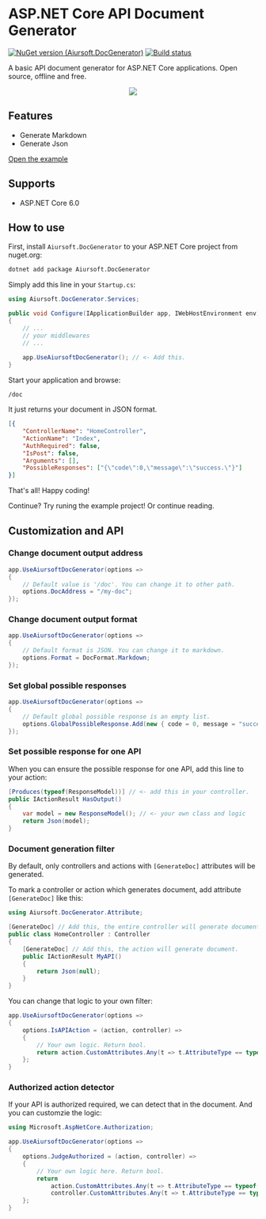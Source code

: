 # ASP.NET Core API Document Generator

[![NuGet version (Aiursoft.DocGenerator)](https://img.shields.io/nuget/v/Aiursoft.DocGenerator.svg?style=flat-square)](https://www.nuget.org/packages/Aiursoft.DocGenerator/)
[![Build status](https://aiursoft.visualstudio.com/Star/_apis/build/status/Infrastructures%20Build)](https://aiursoft.visualstudio.com/Star/_build/latest?definitionId=5)

A basic API document generator for ASP.NET Core applications. Open source, offline and free.

<div align=center>
    <img src="./demo.png">
</div>

## Features

* Generate Markdown
* Generate Json

[Open the example](https://wiki.aiursoft.com/Kahla/Devices.md)

## Supports

* ASP.NET Core 6.0

## How to use

First, install `Aiursoft.DocGenerator` to your ASP.NET Core project from nuget.org:

```bash
dotnet add package Aiursoft.DocGenerator
```

Simply add this line in your `Startup.cs`:

```csharp
using Aiursoft.DocGenerator.Services;

public void Configure(IApplicationBuilder app, IWebHostEnvironment env)
{
    // ...
    // your middlewares
    // ...
    
    app.UseAiursoftDocGenerator(); // <- Add this.
}
```

Start your application and browse:

```
/doc
```

It just returns your document in JSON format.

```json
[{
	"ControllerName": "HomeController",
	"ActionName": "Index",
	"AuthRequired": false,
	"IsPost": false,
	"Arguments": [],
	"PossibleResponses": ["{\"code\":0,\"message\":\"success.\"}"]
}]
```

That's all! Happy coding!

Continue? Try runing the example project! Or continue reading.

## Customization and API

### Change document output address

```csharp
app.UseAiursoftDocGenerator(options =>
{
    // Default value is '/doc'. You can change it to other path.
    options.DocAddress = "/my-doc";
});
```

### Change document output format

```csharp
app.UseAiursoftDocGenerator(options =>
{
    // Default format is JSON. You can change it to markdown.
    options.Format = DocFormat.Markdown;
});
```

### Set global possible responses

```csharp
app.UseAiursoftDocGenerator(options =>
{
    // Default global possible response is an empty list.
    options.GlobalPossibleResponse.Add(new { code = 0, message = "success." });
});
```

### Set possible response for one API

When you can ensure the possible response for one API, add this line to your action:

```csharp
[Produces(typeof(ResponseModel))] // <- add this in your controller.
public IActionResult HasOutput()
{
    var model = new ResponseModel(); // <- your own class and logic
    return Json(model);
}
```

### Document generation filter

By default, only controllers and actions with `[GenerateDoc]` attributes will be generated.

To mark a controller or action which generates document, add attribute `[GenerateDoc]` like this:

```csharp
using Aiursoft.DocGenerator.Attribute;

[GenerateDoc] // Add this, the entire controller will generate document.
public class HomeController : Controller
{
    [GenerateDoc] // Add this, the action will generate document.
    public IActionResult MyAPI()
    {
        return Json(null);
    }
}
```

You can change that logic to your own filter:

```csharp
app.UseAiursoftDocGenerator(options =>
{
    options.IsAPIAction = (action, controller) =>
    {
        // Your own logic. Return bool.
        return action.CustomAttributes.Any(t => t.AttributeType == typeof(GenerateDoc));
    };
}
```

### Authorized action detector

If your API is authorized required, we can detect that in the document. And you can customzie the logic:

```csharp
using Microsoft.AspNetCore.Authorization;

app.UseAiursoftDocGenerator(options =>
{
    options.JudgeAuthorized = (action, controller) =>
    {
        // Your own logic here. Return bool.
        return
            action.CustomAttributes.Any(t => t.AttributeType == typeof(AuthorizeAttribute)) ||
            controller.CustomAttributes.Any(t => t.AttributeType == typeof(AuthorizeAttribute));
    };
}
```

